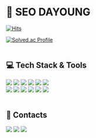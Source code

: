 <h1>👋 SEO DAYOUNG <br> </h1>

[![Hits](https://hits.seeyoufarm.com/api/count/incr/badge.svg?url=https%3A%2F%2Fgithub.com%2Fsavedinstancestate&count_bg=%23838383&title_bg=%23404040&icon=github.svg&icon_color=%23E7E7E7&title=hits&edge_flat=true)](https://hits.seeyoufarm.com)

[![Solved.ac Profile](http://mazassumnida.wtf/api/v2/generate_badge?boj=dayoung2335)](https://solved.ac/dayoung2335)
<br><br>

<h2>💻 Tech Stack & Tools <br> </h2>
<div>
  <img src="https://img.shields.io/badge/React-61DAFB?style=for-the-badge&logo=React&logoColor=black">
  <img src="https://img.shields.io/badge/Javascript-F7DF1E?style=for-the-badge&logo=Javascript&logoColor=black">
  <img src="https://img.shields.io/badge/HTML5-E34F26?style=for-the-badge&logo=HTML5&logoColor=white">
  <img src="https://img.shields.io/badge/Css3-1572B6?style=for-the-badge&logo=Css3&logoColor=white">
  <img src="https://img.shields.io/badge/Java-007396?style=for-the-badge&logo=Java&logoColor=white">
  <img src="https://img.shields.io/badge/Jsp-000000?style=for-the-badge&logo=Java&logoColor=white">
  <br>
  <img src="https://img.shields.io/badge/Vs Code-2F80ED?style=for-the-badge&logo=VS Code&logoColor=white">
  <img src="https://img.shields.io/badge/Git-F05032?style=for-the-badge&logo=Git&logoColor=white">
  <img src="https://img.shields.io/badge/Vercel-000000?style=for-the-badge&logo=Vercel&logoColor=white">
  <img src="https://img.shields.io/badge/Figma-F24E1E?style=for-the-badge&logo=Figma&logoColor=white">
  <img src="https://img.shields.io/badge/Notion-000000?style=for-the-badge&logo=Notion&logoColor=white">
  <img src="https://img.shields.io/badge/mysql-4479A1?style=for-the-badge&logo=mysql&logoColor=white"/>
</div>
<br>

<h2>👾 Contacts <br> </h2>
<div>
<a href="mailto:dayoung2335@kakao.com"><img src="https://img.shields.io/badge/Gmail-d14836?style=flat-square&logo=Gmail&logoColor=white&link=dayoung2335@kakao.com"/></a>
<a href="https://savedinstancestate.tistory.com"><img src="https://img.shields.io/badge/Blog-000000?style=flat-square&logo=GitHub Sponsors&logoColor=white&link=https://savedinstancestate.tistory.com"/></a>
<a href="https://www.instagram.com/savedinstancestate" target="_blank"><img src="https://img.shields.io/badge/Instagram-E4405F?style=flat-square&logo=Instagram&logoColor=white"/></a>
</div>
